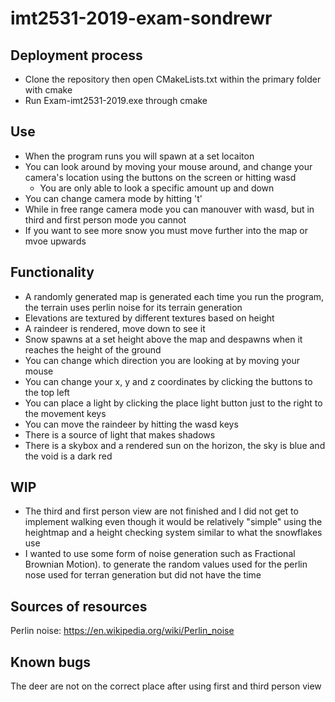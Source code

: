 # imt2531-2019-exam-sondrewr

## Deployment process
- Clone the repository then open CMakeLists.txt within the primary folder with cmake
- Run Exam-imt2531-2019.exe through cmake

## Use
- When the program runs you will spawn at a set locaiton
- You can look around by moving your mouse around, and change your camera's location using the buttons on the screen or hitting wasd
	- You are only able to look a specific amount up and down
- You can change camera mode by hitting 't'
- While in free range camera mode you can manouver with wasd, but in third and first person mode you cannot 
- If you want to see more snow you must move further into the map or mvoe upwards

## Functionality
- A randomly generated map is generated each time you run the program, the terrain uses perlin noise for its terrain generation
- Elevations are textured by different textures based on height
- A raindeer is rendered, move down to see it
- Snow spawns at a set height above the map and despawns when it reaches the height of the ground
- You can change which direction you are looking at by moving your mouse
- You can change your x, y and z coordinates by clicking the buttons to the top left
- You can place a light by clicking the place light button just to the right to the movement keys
- You can move the raindeer by hitting the wasd keys
- There is a source of light that makes shadows
- There is a skybox and a rendered sun on the horizon, the sky is blue and the void is a dark red

## WIP
- The third and first person view are not finished and I did not get to implement walking even though it would be relatively "simple" using the heightmap and a height checking system similar to what the snowflakes use
- I wanted to use some form of noise generation such as Fractional Brownian Motion). to generate the random values used for the perlin nose used for terran generation but did not have the time

## Sources of resources
Perlin noise: https://en.wikipedia.org/wiki/Perlin_noise

## Known bugs
The deer are not on the correct place after using first and third person view